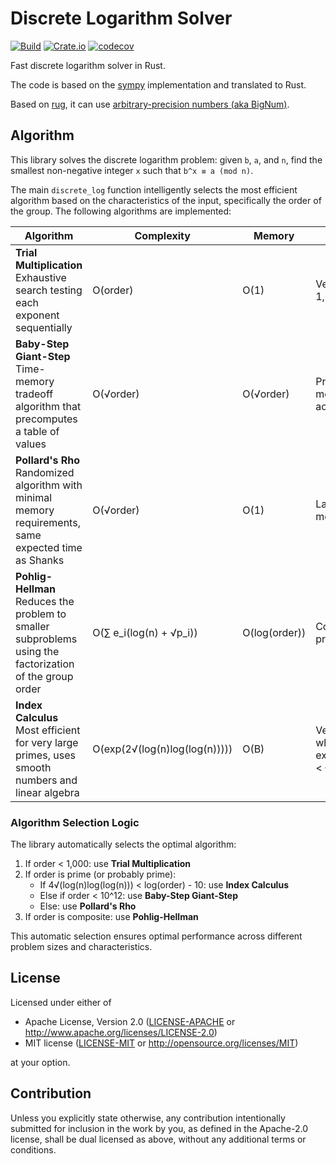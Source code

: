 # Discrete Logarithm Solver

[![Build](https://github.com/skyf0l/discrete-logarithm/actions/workflows/ci.yml/badge.svg)](https://github.com/skyf0l/discrete-logarithm/actions/workflows/ci.yml)
[![Crate.io](https://img.shields.io/crates/v/discrete-logarithm.svg)](https://crates.io/crates/discrete-logarithm)
[![codecov](https://codecov.io/gh/skyf0l/discrete-logarithm/branch/main/graph/badge.svg)](https://codecov.io/gh/skyf0l/discrete-logarithm)

Fast discrete logarithm solver in Rust.

The code is based on the [sympy](https://github.com/sympy/sympy) implementation and translated to Rust.

Based on [rug](https://crates.io/crates/rug), it can use [arbitrary-precision numbers (aka BigNum)](https://en.wikipedia.org/wiki/Arbitrary-precision_arithmetic).

## Algorithm

This library solves the discrete logarithm problem: given `b`, `a`, and `n`, find the smallest non-negative integer `x` such that `b^x ≡ a (mod n)`.

The main `discrete_log` function intelligently selects the most efficient algorithm based on the characteristics of the input, specifically the order of the group. The following algorithms are implemented:

| Algorithm | Complexity | Memory | Use Case |
|-----------|------------|--------|----------|
| **Trial Multiplication**<br>Exhaustive search testing each exponent sequentially | O(order) | O(1) | Very small orders (< 1,000) |
| **Baby-Step Giant-Step**<br>Time-memory tradeoff algorithm that precomputes a table of values | O(√order) | O(√order) | Prime orders when memory usage is acceptable |
| **Pollard's Rho**<br>Randomized algorithm with minimal memory requirements, same expected time as Shanks | O(√order) | O(1) | Large prime orders where memory is constrained |
| **Pohlig-Hellman**<br>Reduces the problem to smaller subproblems using the factorization of the group order | O(∑ e_i(log(n) + √p_i)) | O(log(order)) | Composite orders (non-prime) |
| **Index Calculus**<br>Most efficient for very large primes, uses smooth numbers and linear algebra | O(exp(2√(log(n)log(log(n))))) | O(B) | Very large prime orders where exp(2√(log(n)log(log(n)))) < √order |

### Algorithm Selection Logic

The library automatically selects the optimal algorithm:

1. If order < 1,000: use **Trial Multiplication**
2. If order is prime (or probably prime):
   - If 4√(log(n)log(log(n))) < log(order) - 10: use **Index Calculus**
   - Else if order < 10^12: use **Baby-Step Giant-Step**
   - Else: use **Pollard's Rho**
3. If order is composite: use **Pohlig-Hellman**

This automatic selection ensures optimal performance across different problem sizes and characteristics.

## License

Licensed under either of

- Apache License, Version 2.0
  ([LICENSE-APACHE](LICENSE-APACHE) or <http://www.apache.org/licenses/LICENSE-2.0>)
- MIT license
  ([LICENSE-MIT](LICENSE-MIT) or <http://opensource.org/licenses/MIT>)

at your option.

## Contribution

Unless you explicitly state otherwise, any contribution intentionally submitted
for inclusion in the work by you, as defined in the Apache-2.0 license, shall be
dual licensed as above, without any additional terms or conditions.
